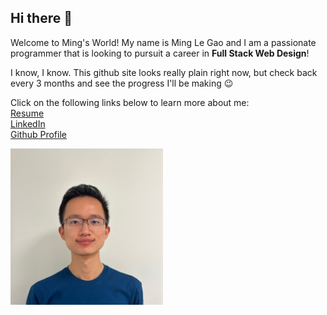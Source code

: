 ## Hi there 👋
<!--
1. Your name, photo, short bio with one fun fact about yourself. 
2. A link to your resume.
3. Links to your LinkedIn, and Github Profile
-->

Welcome to Ming's World!
My name is Ming Le Gao and I am a passionate programmer that is looking to pursuit a career in **Full Stack Web Design**!

I know, I know. This github site looks really plain right now, but check back every 3 months and see the progress I'll be making 😉

Click on the following links below to learn more about me: <br>
[Resume](https://docs.google.com/document/d/1LGvoB-ZGkpGv6XJRXkkgYbpG1vfTlKWMqcmBhRUh0mY/edit) <br>
[LinkedIn](https://www.linkedin.com/in/minglegao/) <br>
[Github Profile ](https://github.com/minglegao2001)

<!-- 

![](profile-pic/profile.jpeg) 
Use the syntax above to add image using Markdown

-->
<img src="profile-pic/profile.jpeg" style="height: 250px; width:250px border-radius: 50%;"/>

<!--
**minglegao2001/minglegao2001** is a ✨ _special_ ✨ repository because its `README.md` (this file) appears on your GitHub profile.

Here are some ideas to get you started:

- 🔭 I’m currently working on ...
- 🌱 I’m currently learning ...
- 👯 I’m looking to collaborate on ...
- 🤔 I’m looking for help with ...
- 💬 Ask me about ...
- 📫 How to reach me: ...
- 😄 Pronouns: ...
- ⚡ Fun fact: ...
-->
